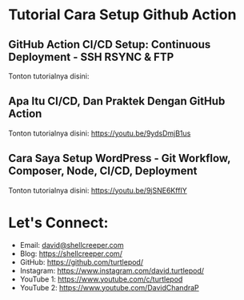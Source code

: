 # Tutorial Cara Setup Github Action

## GitHub Action CI/CD Setup: Continuous Deployment - SSH RSYNC & FTP
Tonton tutorialnya disini: 

## Apa Itu CI/CD, Dan Praktek Dengan GitHub Action
Tonton tutorialnya disini: https://youtu.be/9ydsDmjB1us

## Cara Saya Setup WordPress - Git Workflow, Composer, Node, CI/CD, Deployment
Tonton tutorialnya disini: https://youtu.be/9jSNE6KffIY

# Let's Connect:
* Email: david@shellcreeper.com
* Blog: https://shellcreeper.com/
* GitHub: https://github.com/turtlepod/
* Instagram: https://www.instagram.com/david.turtlepod/
* YouTube 1: https://www.youtube.com/c/turtlepod
* YouTube 2: https://www.youtube.com/DavidChandraP
